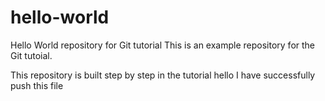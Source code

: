 # hello-world
Hello World repository for Git tutorial
This is an example repository for the Git tutoial.

This repository is built step by step in the tutorial
hello
I have successfully push this file
